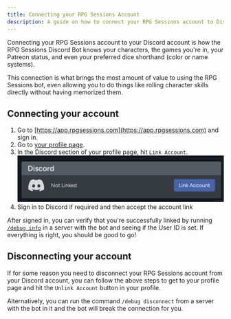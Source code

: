 ```yaml
---
title: Connecting your RPG Sessions Account
description: A guide on how to connect your RPG Sessions account to Discord
---
```


Connecting your RPG Sessions account to your Discord account is how the RPG Sessions Discord Bot knows your characters, the games you're in, your Patreon status, and even your preferred dice shorthand (color or name systems). 

This connection is what brings the most amount of value to using the RPG Sessions bot, even allowing you to do things like rolling character skills directly without having memorized them.

## Connecting your account
1. Go to [https://app.rpgsessions.com](https://app.rpgsessions.com) and sign in.
2. Go to [your profile page](https://app.rpgsessions.com/user/profile).
3. In the Discord section of your profile page, hit `Link Account`.
![Link Account](../../../assets/guides/connect-account/link-discord.png)
4. Sign in to Discord if required and then accept the account link
   
After signed in, you can verify that you're successfully linked by running [`/debug info`](/discord-bot-docs/misc/debug/#debug-info) in a server with the bot and seeing if the User ID is set. If everything is right, you should be good to go!

## Disconnecting your account
If for some reason you need to disconnect your RPG Sessions account from your Discord account, you can follow the above steps to get to your profile page and hit the `Unlink Account` button in your profile.

Alternatively, you can run the command `/debug disconnect` from a server with the bot in it and the bot will break the connection for you.
